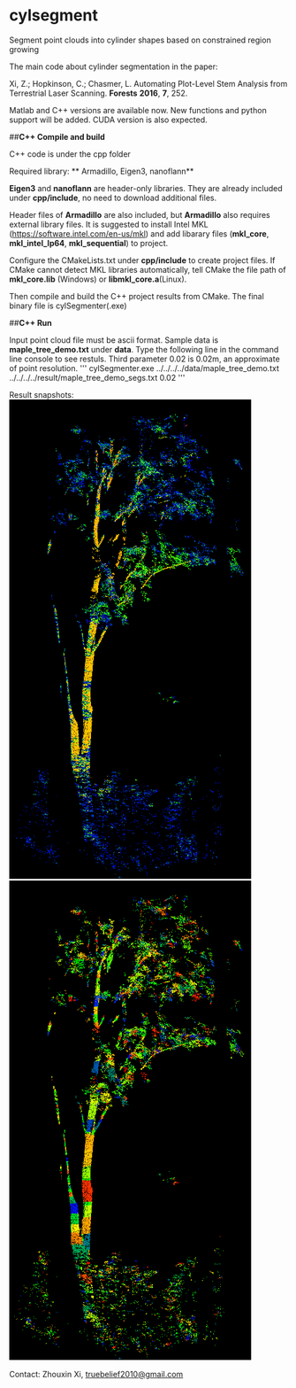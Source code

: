 # cylsegment
Segment point clouds into cylinder shapes based on constrained region growing

The main code about cylinder segmentation in the paper:

Xi, Z.; Hopkinson, C.; Chasmer, L. Automating Plot-Level Stem Analysis from Terrestrial Laser Scanning. __Forests__ **2016**, __7__, 252.


Matlab and C++ versions are available now. New functions and python support will be added. CUDA version is also expected.

##**C++ Compile and build**

C++ code is under the cpp folder

Required library: ** Armadillo, Eigen3, nanoflann**

**Eigen3** and **nanoflann** are header-only libraries. They are already included under __cpp/include__, no need to download additional files.

Header files of **Armadillo** are also included, but **Armadillo** also requires external library files. It is suggested to install Intel MKL (https://software.intel.com/en-us/mkl) and add libarary files (__mkl_core__, __mkl_intel_lp64__, __mkl_sequential__) to project.

Configure the CMakeLists.txt under __cpp/include__ to create project files. If CMake cannot detect MKL libraries automatically, tell CMake the file path of __mkl_core.lib__ (Windows) or __libmkl_core.a__(Linux).

Then compile and build the C++ project results from CMake. The final binary file is cylSegmenter(.exe)

##**C++ Run**

Input point cloud file must be ascii format. Sample data is __maple_tree_demo.txt__ under __data__. Type the following line in the command line console to see restuls. Third parameter 0.02 is 0.02m, an approximate of point resolution.
'''
cylSegmenter.exe ../../../../data/maple_tree_demo.txt ../../../../result/maple_tree_demo_segs.txt 0.02
'''

Result snapshots:
![alt text](snap/maple_tree_demo1_data.png)
![alt text](snap/maple_tree_demo1_result.png)

Contact: Zhouxin Xi, truebelief2010@gmail.com